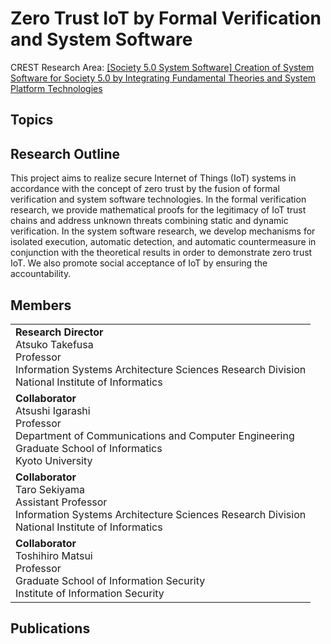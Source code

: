 # Zero Trust IoT by Formal Verification and System Software
CREST Research Area: [\[Society 5.0 System Software\] Creation of System Software for Society 5.0 by Integrating Fundamental Theories and System Platform Technologies](https://www.jst.go.jp/kisoken/crest/en/research_area/ongoing/area2021-2.html)

## Topics

## Research Outline
This project aims to realize secure Internet of Things (IoT) systems in accordance with the concept of zero trust by the fusion of formal verification and system software technologies.
In the formal verification research, we provide mathematical proofs for the legitimacy of IoT trust chains and address unknown threats combining static and dynamic verification. 
In the system software research, we develop mechanisms for isolated execution, automatic detection, and automatic countermeasure in conjunction with the theoretical results in order to demonstrate zero trust IoT. 
We also promote social acceptance of IoT by ensuring the accountability.

## Members
<table>
  <tr>
    <td>
      <b>Research Director</b><br>
      Atsuko Takefusa<br>
      Professor<br>
      Information Systems Architecture Sciences Research Division<br>
      National Institute of Informatics
    </td>
  </tr>
  <tr>
    <td>
      <b>Collaborator</b><br>
      Atsushi Igarashi<br>
      Professor<br>
      Department of Communications and Computer Engineering<br>
      Graduate School of Informatics<br>
      Kyoto University
    </td>
  </tr>
  <tr>
    <td>
      <b>Collaborator</b><br>
      Taro Sekiyama<br>
      Assistant Professor<br>
      Information Systems Architecture Sciences Research Division<br>
      National Institute of Informatics
    </td>
  </tr>
  <tr>
    <td>
      <b>Collaborator</b><br>
      Toshihiro Matsui<br>
      Professor<br>
      Graduate School of Information Security<br>
      Institute of Information Security
    </td>
  </tr>
</table>

## Publications

